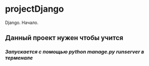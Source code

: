 # projectDjango
Django. Начало. 

## **Данный проект нужен чтобы учится**
### *Запускается с помощью ***python manage.py runserver*** в терменале*
